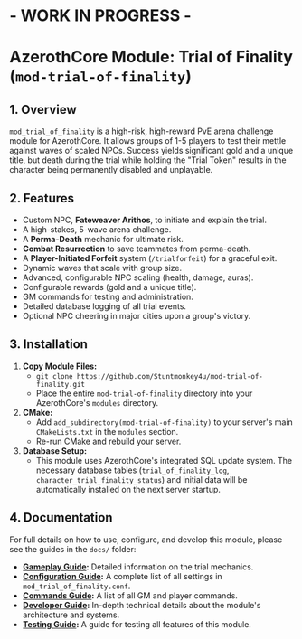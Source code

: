 
# - WORK IN PROGRESS -

# AzerothCore Module: Trial of Finality (`mod-trial-of-finality`)

## 1. Overview

`mod_trial_of_finality` is a high-risk, high-reward PvE arena challenge module for AzerothCore. It allows groups of 1-5 players to test their mettle against waves of scaled NPCs. Success yields significant gold and a unique title, but death during the trial while holding the "Trial Token" results in the character being permanently disabled and unplayable.

## 2. Features

*   Custom NPC, **Fateweaver Arithos**, to initiate and explain the trial.
*   A high-stakes, 5-wave arena challenge.
*   A **Perma-Death** mechanic for ultimate risk.
*   **Combat Resurrection** to save teammates from perma-death.
*   A **Player-Initiated Forfeit** system (`/trialforfeit`) for a graceful exit.
*   Dynamic waves that scale with group size.
*   Advanced, configurable NPC scaling (health, damage, auras).
*   Configurable rewards (gold and a unique title).
*   GM commands for testing and administration.
*   Detailed database logging of all trial events.
*   Optional NPC cheering in major cities upon a group's victory.

## 3. Installation

1.  **Copy Module Files:**
    *   `git clone https://github.com/Stuntmonkey4u/mod-trial-of-finality.git`
    *   Place the entire `mod-trial-of-finality` directory into your AzerothCore's `modules` directory.
2.  **CMake:**
    *   Add `add_subdirectory(mod-trial-of-finality)` to your server's main `CMakeLists.txt` in the `modules` section.
    *   Re-run CMake and rebuild your server.
3.  **Database Setup:**
    *   This module uses AzerothCore's integrated SQL update system. The necessary database tables (`trial_of_finality_log`, `character_trial_finality_status`) and initial data will be automatically installed on the next server startup.

## 4. Documentation

For full details on how to use, configure, and develop this module, please see the guides in the `docs/` folder:

*   **[Gameplay Guide](docs/GAMEPLAY_GUIDE.md):** Detailed information on the trial mechanics.
*   **[Configuration Guide](docs/CONFIGURATION_GUIDE.md):** A complete list of all settings in `mod_trial_of_finality.conf`.
*   **[Commands Guide](docs/COMMANDS_GUIDE.md):** A list of all GM and player commands.
*   **[Developer Guide](docs/DEVELOPER_GUIDE.md):** In-depth technical details about the module's architecture and systems.
*   **[Testing Guide](docs/testing_guide.md):** A guide for testing all features of this module.
